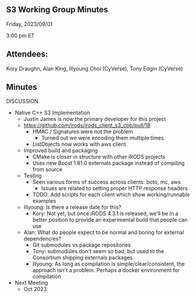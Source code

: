 ## S3 Working Group Minutes

Friday, 2023/09/01

3:00 pm ET

## Attendees:

Kory Draughn, Alan King, Illyoung Choi (CyVerse), Tony Edgin (CyVerse)

## Minutes

DISCUSSION

 - Native C++ S3 Implementation
   - Justin James is now the primary developer for this project
   - https://github.com/irods/irods_client_s3_cpp/pull/18
     - HMAC / Signatures were not the problem
       - Turned out we were encoding them multiple times
     - ListObjects now works with aws client
   - Improved build and packaging
     - CMake is closer in structure with other iRODS projects
     - Uses new Boost 1.81.0 externals package instead of compiling from source
   - Testing
     - Seen various forms of success across clients: boto, mc, aws
       - Issues are related to setting proper HTTP response headers
     - TODO: Add scripts for each client which show working/runnable examples
   - Illyoung: Is there a release date for this?
     - Kory: Not yet, but once iRODS 4.3.1 is released, we'll be in a better position to provide an experimental build that people can use
   - Alan: What do people expect to be normal and boring for external dependencies?
     - Git submodules vs package repositories
     - Tony: submodules don't seem so bad, but used to the Consortium shipping externals packages
     - Illyoung: As long as compilation is simple/clear/consistent, the approach isn't a problem. Perhaps a docker environment for compilation
 - Next Meeting
   - Oct 2023
